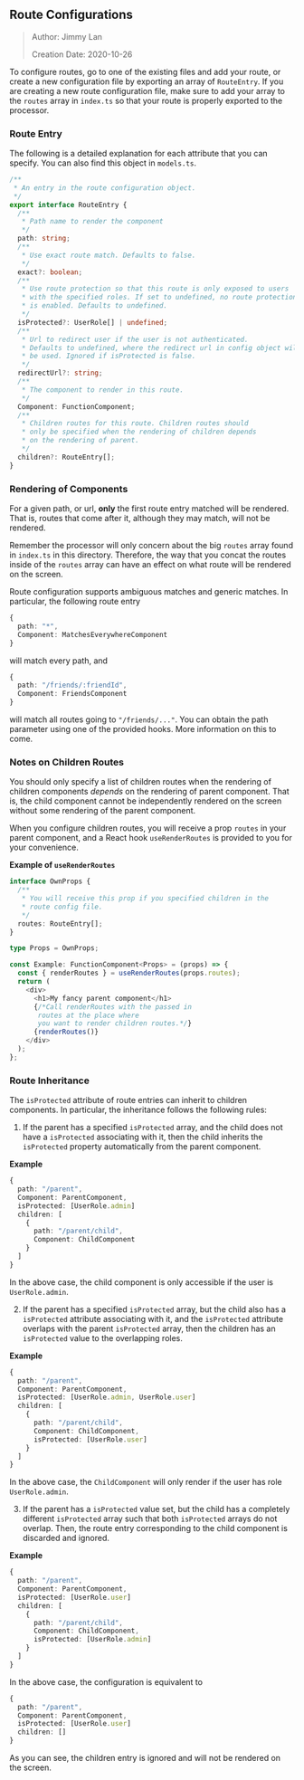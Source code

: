 ## Route Configurations

> Author: Jimmy Lan
>
> Creation Date: 2020-10-26

To configure routes, go to one of the existing files and add your route,
or create a new configuration file by exporting an array of `RouteEntry`.
If you are creating a new route configuration file, make sure to add your
array to the `routes` array in `index.ts` so that your route is properly
exported to the processor.

### Route Entry

The following is a detailed explanation for each attribute that you can specify.
You can also find this object in `models.ts`.

```typescript
/**
 * An entry in the route configuration object.
 */
export interface RouteEntry {
  /**
   * Path name to render the component
   */
  path: string;
  /**
   * Use exact route match. Defaults to false.
   */
  exact?: boolean;
  /**
   * Use route protection so that this route is only exposed to users
   * with the specified roles. If set to undefined, no route protection
   * is enabled. Defaults to undefined.
   */
  isProtected?: UserRole[] | undefined;
  /**
   * Url to redirect user if the user is not authenticated.
   * Defaults to undefined, where the redirect url in config object will
   * be used. Ignored if isProtected is false.
   */
  redirectUrl?: string;
  /**
   * The component to render in this route.
   */
  Component: FunctionComponent;
  /**
   * Children routes for this route. Children routes should
   * only be specified when the rendering of children depends
   * on the rendering of parent.
   */
  children?: RouteEntry[];
}
```

### Rendering of Components

For a given path, or url, **only** the first route entry matched
will be rendered. That is, routes that come after it, although
they may match, will not be rendered.

Remember the processor will only concern about the big `routes` array found in `index.ts`
in this directory. Therefore, the way that you concat the routes inside of the `routes` array
can have an effect on what route will be rendered on the screen.

Route configuration supports ambiguous matches and generic matches. In particular, the following
route entry
```typescript
{
  path: "*",
  Component: MatchesEverywhereComponent
}
```
will match every path, and 
```typescript
{
  path: "/friends/:friendId",
  Component: FriendsComponent
}
```
will match all routes going to `"/friends/..."`.
You can obtain the path parameter using one of the provided hooks.
More information on this to come.

### Notes on Children Routes

You should only specify a list of children routes when the rendering of
children components _depends_ on the rendering of parent component.
That is, the child component cannot be independently rendered on the screen
without some rendering of the parent component.

When you configure children routes, you will receive a prop `routes` in your parent
component, and a React hook `useRenderRoutes` is provided to you
for your convenience.

**Example of `useRenderRoutes`**

```typescript
interface OwnProps {
  /**
   * You will receive this prop if you specified children in the
   * route config file.
   */
  routes: RouteEntry[];
}

type Props = OwnProps;

const Example: FunctionComponent<Props> = (props) => {
  const { renderRoutes } = useRenderRoutes(props.routes);
  return (
    <div>
      <h1>My fancy parent component</h1>
      {/*Call renderRoutes with the passed in
       routes at the place where
       you want to render children routes.*/}
      {renderRoutes()}
    </div>
  );
};
```

### Route Inheritance

The `isProtected` attribute of route entries can inherit to children components.
In particular, the inheritance follows the following rules:

1. If the parent has a specified `isProtected` array, and the child does not have a
`isProtected` associating with it, then the child inherits the `isProtected` property
automatically from the parent component.

**Example**
```typescript
{
  path: "/parent",
  Component: ParentComponent,
  isProtected: [UserRole.admin]
  children: [
    {
      path: "/parent/child",
      Component: ChildComponent
    }
  ]
}
```

In the above case, the child component is only accessible if the user is `UserRole.admin`.

2. If the parent has a specified `isProtected` array, but the child also has a
`isProtected` attribute associating with it, and the `isProtected` attribute overlaps
with the parent `isProtected` array, then the children has an `isProtected` value to
the overlapping roles.

**Example**
```typescript
{
  path: "/parent",
  Component: ParentComponent,
  isProtected: [UserRole.admin, UserRole.user]
  children: [
    {
      path: "/parent/child",
      Component: ChildComponent,
      isProtected: [UserRole.user]
    }
  ]
}
```

In the above case, the `ChildComponent` will only render if the user has role `UserRole.admin`.

3. If the parent has a `isProtected` value set, but the child has a completely different
`isProtected` array such that both `isProtected` arrays do not overlap.
Then, the route entry corresponding to the child component is discarded and ignored.

**Example**
```typescript
{
  path: "/parent",
  Component: ParentComponent,
  isProtected: [UserRole.user]
  children: [
    {
      path: "/parent/child",
      Component: ChildComponent,
      isProtected: [UserRole.admin]
    }
  ]
}
```

In the above case, the configuration is equivalent to
```typescript
{
  path: "/parent",
  Component: ParentComponent,
  isProtected: [UserRole.user]
  children: []
}
```

As you can see, the children entry is ignored and will not be rendered 
on the screen.
